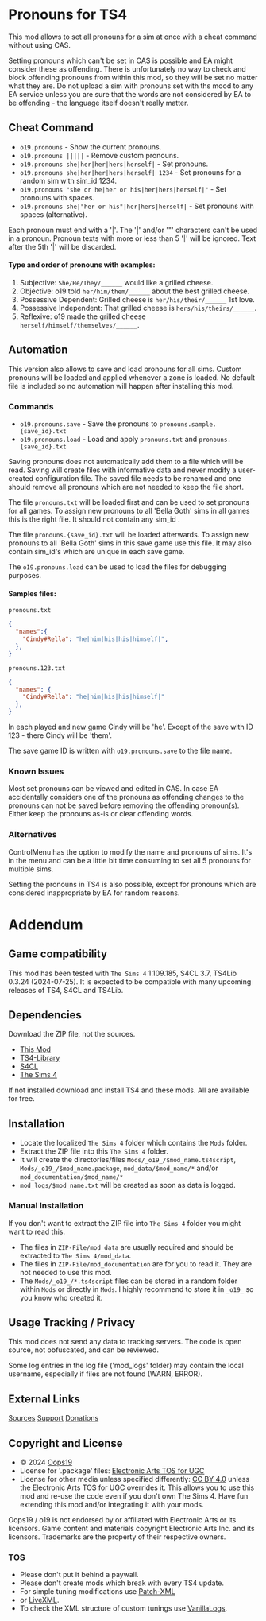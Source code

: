 #  Pronouns for TS4
This mod allows to set all pronouns for a sim at once with a cheat command without using CAS.

Setting pronouns which can't be set in CAS is possible and EA might consider these as offending.
There is unfortunately no way to check and block offending pronouns from within this mod, so they will be set no matter what they are.
Do not upload a sim with pronouns set with ths mood to any EA service unless you are sure that the words are not considered by EA to be offending - the language itself doesn't really matter.

## Cheat Command
* `o19.pronouns` - Show the current pronouns.
* `o19.pronouns |||||` - Remove custom pronouns.
* `o19.pronouns she|her|her|hers|herself|` - Set pronouns.
* `o19.pronouns she|her|her|hers|herself| 1234` - Set pronouns for a random sim with sim_id 1234.
* `o19.pronouns "she or he|her or his|her|hers|herself|"` - Set pronouns with spaces.
* `o19.pronouns she|"her or his"|her|hers|herself|` - Set pronouns with spaces (alternative).

Each pronoun must end with a '|'.
The '|' and/or '"' characters can't be used in a pronoun.
Pronoun texts with more or less than 5 '|' will be ignored.
Text after the 5th '|' will be discarded.

#### Type and order of pronouns with examples:
1. Subjective: `She/He/They/______` would like a grilled cheese.
2. Objective: o19 told `her/him/them/______` about the best grilled cheese.
3. Possessive Dependent: Grilled cheese is `her/his/their/______` 1st love.
4. Possessive Independent: That grilled cheese is `hers/his/theirs/______`.
5. Reflexive: o19 made the grilled cheese `herself/himself/themselves/______`.

## Automation
This version also allows to save and load pronouns for all sims.
Custom pronouns will be loaded and applied whenever a zone is loaded.
No default file is included so no automation will happen after installing this mod.

### Commands
* `o19.pronouns.save` - Save the pronouns to `pronouns.sample.{save_id}.txt`
* `o19.pronouns.load` - Load and apply `pronouns.txt` and `pronouns.{save_id}.txt`

Saving pronouns does not automatically add them to a file which will be read.
Saving will create files with informative data and never modify a user-created configuration file.
The saved file needs to be renamed and one should remove all pronouns which are not needed to keep the file short.

The file `pronouns.txt` will be loaded first and can be used to set pronouns for all games.
To assign new pronouns to all 'Bella Goth' sims in all games this is the right file.
It should not contain any sim_id .

The file `pronouns.{save_id}.txt` will be loaded afterwards.
To assign new pronouns to all 'Bella Goth' sims in this save game use this file.
It may also contain sim_id's which are unique in each save game.

The `o19.pronouns.load` can be used to load the files for debugging purposes.

#### Samples files:
`pronouns.txt`
```json
{
  "names":{
    "Cindy#Rella": "he|him|his|his|himself|",
  }, 
}
```
`pronouns.123.txt`
```json
{
  "names": {
    "Cindy#Rella": "he|him|his|his|himself|"
  },
}
```
In each played and new game Cindy will be 'he'.
Except of the save with ID 123 - there Cindy will be 'them'.

The save game ID is written with `o19.pronouns.save` to the file name.

### Known Issues
Most set pronouns can be viewed and edited in CAS.
In case EA accidentally considers one of the pronouns as offending changes to the pronouns can not be saved before removing the offending pronoun(s).
Either keep the pronouns as-is or clear offending words.

### Alternatives
ControlMenu has the option to modify the name and pronouns of sims.
It's in the menu and can be a little bit time consuming to set all 5 pronouns for multiple sims.

Setting the pronouns in TS4 is also possible, except for pronouns which are considered inappropriate by EA for random reasons.


# Addendum

## Game compatibility
This mod has been tested with `The Sims 4` 1.109.185, S4CL 3.7, TS4Lib 0.3.24 (2024-07-25).
It is expected to be compatible with many upcoming releases of TS4, S4CL and TS4Lib.

## Dependencies
Download the ZIP file, not the sources.
* [This Mod](../../releases/latest)
* [TS4-Library](https://github.com/Oops19/TS4-Library/releases/latest)
* [S4CL](https://github.com/ColonolNutty/Sims4CommunityLibrary/releases/latest)
* [The Sims 4](https://www.ea.com/games/the-sims/the-sims-4)

If not installed download and install TS4 and these mods.
All are available for free.

## Installation
* Locate the localized `The Sims 4` folder which contains the `Mods` folder.
* Extract the ZIP file into this `The Sims 4` folder.
* It will create the directories/files `Mods/_o19_/$mod_name.ts4script`, `Mods/_o19_/$mod_name.package`, `mod_data/$mod_name/*` and/or `mod_documentation/$mod_name/*`
* `mod_logs/$mod_name.txt` will be created as soon as data is logged.

### Manual Installation
If you don't want to extract the ZIP file into `The Sims 4` folder you might want to read this. 
* The files in `ZIP-File/mod_data` are usually required and should be extracted to `The Sims 4/mod_data`.
* The files in `ZIP-File/mod_documentation` are for you to read it. They are not needed to use this mod.
* The `Mods/_o19_/*.ts4script` files can be stored in a random folder within `Mods` or directly in `Mods`. I highly recommend to store it in `_o19_` so you know who created it.

## Usage Tracking / Privacy
This mod does not send any data to tracking servers. The code is open source, not obfuscated, and can be reviewed.

Some log entries in the log file ('mod_logs' folder) may contain the local username, especially if files are not found (WARN, ERROR).

## External Links
[Sources](https://github.com/Oops19/)
[Support](https://discord.gg/d8X9aQ3jbm)
[Donations](https://www.patreon.com/o19)

## Copyright and License
* © 2024 [Oops19](https://github.com/Oops19)
* License for '.package' files: [Electronic Arts TOS for UGC](https://tos.ea.com/legalapp/WEBTERMS/US/en/PC/)  
* License for other media unless specified differently: [CC BY 4.0](https://creativecommons.org/licenses/by/4.0/) unless the Electronic Arts TOS for UGC overrides it.
This allows you to use this mod and re-use the code even if you don't own The Sims 4.
Have fun extending this mod and/or integrating it with your mods.

Oops19 / o19 is not endorsed by or affiliated with Electronic Arts or its licensors.
Game content and materials copyright Electronic Arts Inc. and its licensors. 
Trademarks are the property of their respective owners.

### TOS
* Please don't put it behind a paywall.
* Please don't create mods which break with every TS4 update.
* For simple tuning modifications use [Patch-XML](https://github.com/Oops19/TS4-PatchXML) 
* or [LiveXML](https://github.com/Oops19/TS4-LiveXML).
* To check the XML structure of custom tunings use [VanillaLogs](https://github.com/Oops19/TS4-VanillaLogs).
